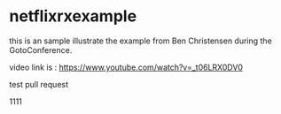 # netflixrxexample

this is an sample illustrate the example from Ben Christensen during the GotoConference.



video link is : https://www.youtube.com/watch?v=_t06LRX0DV0

test pull request

1111

